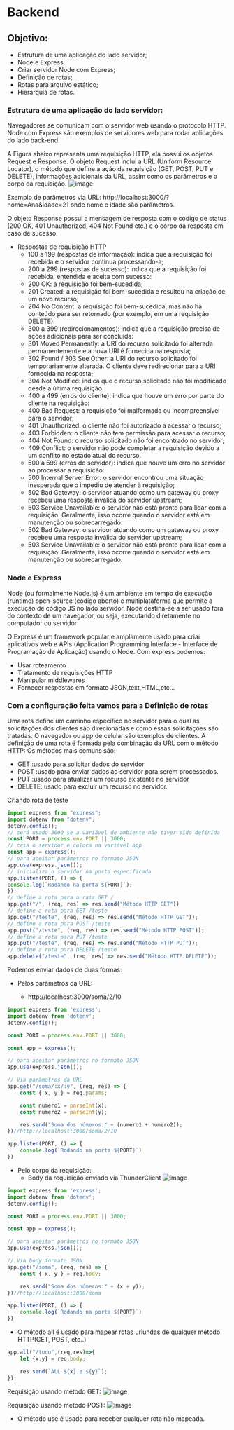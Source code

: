 # Backend

## Objetivo:
- Estrutura de uma aplicação do lado servidor;
- Node e Express;
- Criar servidor Node com Express;
- Definição de rotas;
- Rotas para arquivo estático;
- Hierarquia de rotas.

### Estrutura de uma aplicação do lado servidor:
Navegadores se comunicam com o servidor web usando o protocolo HTTP. Node com Express são exemplos de servidores web para rodar aplicações do lado back-end.

A Figura abaixo representa uma requisição HTTP, ela possui os objetos Request e Response. O objeto Request inclui a URL (Uniform Resource Locator), o método que define a ação da requisição (GET, POST, PUT e DELETE), informações adicionais da URL, assim como os parâmetros e o corpo da requisição.
![image](https://github.com/itsmorais/web-II/assets/53665466/0afd9738-e703-4c18-b35d-025c503af274)

Exemplo de parâmetros via URL:
http://localhost:3000/?nome=Ana&idade=21
onde nome e idade são parâmetros.

O objeto Response possui a mensagem de resposta com o código de status (200 OK, 401 Unauthorized, 404 Not Found etc.) e o corpo da resposta em caso de sucesso.

- Respostas de requisição HTTP
    - 100 a 199 (respostas de informação): indica que a requisição foi recebida e o servidor continua processando-a;
    - 200 a 299 (respostas de sucesso): indica que a requisição foi recebida, entendida e aceita com sucesso:
    - 200 OK: a requisição foi bem-sucedida;
    - 201 Created: a requisição foi bem-sucedida e resultou na criação de um novo recurso;
    - 204 No Content: a requisição foi bem-sucedida, mas não há conteúdo para ser retornado (por exemplo, em
    uma requisição DELETE).
    - 300 a 399 (redirecionamentos): indica que a requisição precisa de ações adicionais para ser concluída:
    - 301 Moved Permanently: a URI do recurso solicitado foi alterada permanentemente e a nova URI é fornecida
    na resposta;
    - 302 Found / 303 See Other: a URI do recurso solicitado foi temporariamente alterada. O cliente deve
    redirecionar para a URI fornecida na resposta;
    - 304 Not Modified: indica que o recurso solicitado não foi modificado desde a última requisição.
    - 400 a 499 (erros do cliente): indica que houve um erro por parte do cliente na requisição:
    - 400 Bad Request: a requisição foi malformada ou incompreensível para o servidor;
    - 401 Unauthorized: o cliente não foi autorizado a acessar o recurso;
    - 403 Forbidden: o cliente não tem permissão para acessar o recurso;
    - 404 Not Found: o recurso solicitado não foi encontrado no servidor;
    - 409 Conflict: o servidor não pode completar a requisição devido a um conflito no estado atual do recurso.
    - 500 a 599 (erros do servidor): indica que houve um erro no servidor ao processar a requisição:
    - 500 Internal Server Error: o servidor encontrou uma situação inesperada que o impediu de atender à
    requisição;
    - 502 Bad Gateway: o servidor atuando como um gateway ou proxy recebeu uma resposta inválida do servidor
    upstream;
    - 503 Service Unavailable: o servidor não está pronto para lidar com a requisição. Geralmente, isso ocorre
    quando o servidor está em manutenção ou sobrecarregado.
    - 502 Bad Gateway: o servidor atuando como um gateway ou proxy recebeu uma resposta inválida do servidor
  upstream;
    - 503 Service Unavailable: o servidor não está pronto para lidar com a requisição. Geralmente, isso ocorre
quando o servidor está em manutenção ou sobrecarregado.

### Node e Express
Node (ou formalmente Node.js) é um ambiente em tempo de execução (runtime) open-source (código aberto) e
multiplataforma que permite a execução de código JS no lado servidor. Node destina-se a ser usado fora do contexto de um navegador, ou seja, executando diretamente no computador ou servidor

O Express é um framework popular e amplamente usado para criar aplicativos web e APIs (Application Programming
Interface - Interface de Programação de Aplicação) usando o Node.
Com express podemos:
- Usar roteamento
- Tratamento de requisições HTTP
- Manipular middlewares
- Fornecer respostas em formato JSON,text,HTML,etc...

### Com a configuração feita vamos para a Definição de rotas
Uma rota define um caminho específico no servidor para o qual as solicitações dos clientes são direcionadas e como essas
solicitações são tratadas. O navegador ou app de celular são exemplos de clientes.
A definição de uma rota é formada pela combinação da URL com o método HTTP:
Os métodos mais comuns são:
- GET :usado para solicitar dados do servidor
- POST :usado para enviar dados ao servidor para serem processados.
- PUT :usado para atualizar um recurso existente no servidor
- DELETE: usado para excluir um recurso no servidor.

Criando rota de teste
```ts
import express from "express";
import dotenv from "dotenv";
dotenv.config();
// será usado 3000 se a variável de ambiente não tiver sido definida
const PORT = process.env.PORT || 3000;
// cria o servidor e coloca na variável app
const app = express();
// para aceitar parâmetros no formato JSON
app.use(express.json());
// inicializa o servidor na porta especificada
app.listen(PORT, () => {
console.log(`Rodando na porta ${PORT}`);
});
// define a rota para a raiz GET /
app.get("/", (req, res) => res.send("Método HTTP GET"))
// define a rota para GET /teste
app.get("/teste", (req, res) => res.send("Método HTTP GET"));
// define a rota para POST /teste
app.post("/teste", (req, res) => res.send("Método HTTP POST"));
// define a rota para PUT /teste
app.put("/teste", (req, res) => res.send("Método HTTP PUT"));
// define a rota para DELETE /teste
app.delete("/teste", (req, res) => res.send("Método HTTP DELETE"));
```
Podemos enviar dados de duas formas:
- Pelos parâmetros da URL:
  
    - http://localhost:3000/soma/2/10
      
```ts
import express from 'express';
import dotenv from 'dotenv';
dotenv.config();

const PORT = process.env.PORT || 3000;

const app = express();

// para aceitar parâmetros no formato JSON
app.use(express.json());

// Via parâmetros da URL
app.get("/soma/:x/:y", (req, res) => {
    const { x, y } = req.params;

    const numero1 = parseInt(x);
    const numero2 = parseInt(y);

    res.send("Soma dos números:" + (numero1 + numero2));
})//http://localhost:3000/soma/2/10

app.listen(PORT, () => {
    console.log(`Rodando na porta ${PORT}`)
})


```
- Pelo corpo da requisição:
    - Body da requisição enviado via ThunderClient
  ![image](https://github.com/itsmorais/web-II/assets/53665466/231c0cc9-5c0a-487e-aa74-5e28615325f8)

  
```ts
import express from 'express';
import dotenv from 'dotenv';
dotenv.config();

const PORT = process.env.PORT || 3000;

const app = express();

// para aceitar parâmetros no formato JSON
app.use(express.json());

// Via body formato JSON
app.get("/soma", (req, res) => {
    const { x, y } = req.body;

    res.send("Soma dos números:" + (x + y));
})//http://localhost:3000/soma

app.listen(PORT, () => {
    console.log(`Rodando na porta ${PORT}`)
})


```

- O método all é usado para mapear rotas uriundas de qualquer método HTTP(GET, POST, etc..)
```ts
app.all("/tudo",(req,res)=>{
    let {x,y} = req.body;

    res.send(`ALL ${x} e ${y}`);
});
```
Requisição usando método GET:
![image](https://github.com/itsmorais/web-II/assets/53665466/6adb8eb9-34eb-4657-9e32-432491fd60a2)

Requisição usando método POST:
![image](https://github.com/itsmorais/web-II/assets/53665466/2972ce87-ce89-447c-b45a-69a4b3741ca8)


- O método use é usado para receber qualquer rota não mapeada.
````ts
